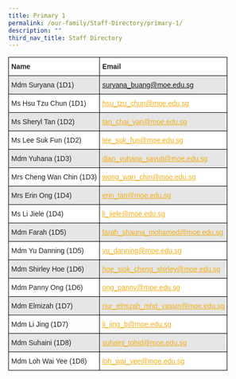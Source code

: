 ```yaml
---
title: Primary 1
permalink: /our-family/Staff-Directory/primary-1/
description: ""
third_nav_title: Staff Directory
---
```

<style type="text/css">
.tg  {border-collapse:collapse;border-spacing:0;}
.tg td{border-color:black;border-style:solid;border-width:1px;font-family:Arial, sans-serif;font-size:14px;
  overflow:hidden;padding:10px 5px;word-break:normal;}
.tg th{border-color:black;border-style:solid;border-width:1px;font-family:Arial, sans-serif;font-size:14px;
  font-weight:normal;overflow:hidden;padding:10px 5px;word-break:normal;}
.tg .tg-l2bf{background-color:#FFF;color:#222;font-weight:bold;text-align:left;vertical-align:top}
.tg .tg-h5mn{background-color:#E6E6E6;color:#222;text-align:left;vertical-align:middle}
.tg .tg-y5j8{background-color:#FFF;color:#F1AE16;text-align:left;text-decoration:underline;vertical-align:top}
.tg .tg-al0j{background-color:#E6E6E6;color:#F1AE16;text-align:left;text-decoration:underline;vertical-align:top}
.tg .tg-1ppo{background-color:#FFF;color:#222;text-align:left;vertical-align:middle}
</style>
<table class="tg">
<thead>
  <tr>
    <th class="tg-l2bf"><span style="font-weight:bold">Name</span></th>
    <th class="tg-l2bf"><span style="font-weight:bold">Email</span></th>
  </tr>
</thead>
<tbody>
  <tr>
    <td class="tg-h5mn">Mdm Suryana (1D1)</td>
    <td class="tg-al0j"><a href="mailto:suryana_buang@moe.edu.sg"><span style="text-decoration:underline;color:#F1AE16;background-color:transparent"></span>suryana_buang@moe.edu.sg</a></td>
  </tr>
  <tr>
    <td class="tg-1ppo">Ms Hsu Tzu Chun (1D1)</td>
    <td class="tg-y5j8"><a href="mailto:hsu_tzu_chun@moe.edu.sg"><span style="text-decoration:underline;color:#F1AE16;background-color:transparent">hsu_tzu_chun@moe.edu.sg</span></a></td>
  </tr>
  <tr>
    <td class="tg-h5mn">Ms Sheryl Tan (1D2)</td>
    <td class="tg-al0j"><a href="mailto:tan_chai_yan@moe.edu.sg"><span style="text-decoration:underline;color:#F1AE16;background-color:transparent">tan_chai_yan@moe.edu.sg</span></a></td>
  </tr>
  <tr>
    <td class="tg-1ppo">Ms Lee Suk Fun (1D2)</td>
    <td class="tg-y5j8"><a href="mailto:lee_suk_fun@moe.edu.sg"><span style="text-decoration:underline;color:#F1AE16;background-color:transparent">lee_suk_fun@moe.edu.sg</span></a></td>
  </tr>
  <tr>
    <td class="tg-h5mn">Mdm Yuhana (1D3)</td>
    <td class="tg-al0j"><a href="mailto:dian_yuhana_sayuti@moe.edu.sg"><span style="text-decoration:underline;color:#F1AE16;background-color:transparent">dian_yuhana_sayuti@moe.edu.sg</span></a></td>
  </tr>
  <tr>
    <td class="tg-1ppo">Mrs Cheng Wan Chin (1D3)</td>
    <td class="tg-y5j8"><a href="mailto:wong_wan_chin@moe.edu.sg"><span style="text-decoration:underline;color:#F1AE16;background-color:transparent">wong_wan_chin@moe.edu.sg</span></a></td>
  </tr>
  <tr>
    <td class="tg-h5mn">Mrs Erin Ong (1D4)</td>
    <td class="tg-al0j"><a href="mailto:erin_tan@moe.edu.sg"><span style="text-decoration:underline;color:#F1AE16;background-color:transparent">erin_tan@moe.edu.sg</span></a></td>
  </tr>
  <tr>
    <td class="tg-1ppo">Ms Li Jiele (1D4)</td>
    <td class="tg-y5j8"><a href="mailto:li_jiele@moe.edu.sg"><span style="text-decoration:underline;color:#F1AE16;background-color:transparent">li_jiele@moe.edu.sg</span></a></td>
  </tr>
  <tr>
    <td class="tg-h5mn">Mdm Farah (1D5)</td>
    <td class="tg-al0j"><a href="mailto:farah_shauna_mohamed@moe.edu.sg"><span style="text-decoration:underline;color:#F1AE16;background-color:transparent">farah_shauna_mohamed@moe.edu.sg</span></a></td>
  </tr>
  <tr>
    <td class="tg-1ppo">Mdm Yu Danning (1D5)</td>
    <td class="tg-y5j8"><a href="mailto:yu_danning@moe.edu.sg"><span style="text-decoration:underline;color:#F1AE16;background-color:transparent">yu_danning@moe.edu.sg</span></a></td>
  </tr>
  <tr>
    <td class="tg-h5mn">Mdm Shirley Hoe (1D6)</td>
    <td class="tg-al0j"><a href="mailto:hoe_siok_cheng_shirley@moe.edu.sg"><span style="text-decoration:underline;color:#F1AE16;background-color:transparent">hoe_siok_cheng_shirley@moe.edu.sg</span></a></td>
  </tr>
  <tr>
    <td class="tg-1ppo">Mdm Panny Ong (1D6)</td>
    <td class="tg-y5j8"><a href="mailto:ong_panny@moe.edu.sg"><span style="text-decoration:underline;color:#F1AE16;background-color:transparent">ong_panny@moe.edu.sg</span></a></td>
  </tr>
    <tr>
    <td class="tg-h5mn">Mdm Elmizah (1D7)</td>
    <td class="tg-al0j"><a href="mailto:nur_elmizah_mhd_yassin@moe.edu.sg"><span style="text-decoration:underline;color:#F1AE16;background-color:transparent">nur_elmizah_mhd_yassin@moe.edu.sg</span></a></td>
  </tr>
  <tr>
    <td class="tg-1pp">Mdm Li Jing (1D7)</td>
    <td class="tg-y5j8"><a href="mailto:li_jing_b@moe.edu.sg"><span style="text-decoration:underline;color:#F1AE16;background-color:transparent">li_jing_b@moe.edu.sg</span></a></td>
  </tr>
  <tr>
    <td class="tg-h5mn">Mdm Suhaini (1D8)</td>
    <td class="tg-al0j"><a href="mailto:suhaini_tohid@moe.edu.sg"><span style="text-decoration:underline;color:#F1AE16;background-color:transparent">suhaini_tohid@moe.edu.sg</span></a></td>
  </tr>
	<tr>
    <td class="tg-1ppo">Mdm Loh Wai Yee (1D8)</td>
    <td class="tg-y5j8"><a href="mailto:loh_wai_yee@moe.edu.sg"><span style="text-decoration:underline;color:#F1AE16;background-color:transparent">loh_wai_yee@moe.edu.sg</span></a></td>
  </tr>
</tbody>
</table>